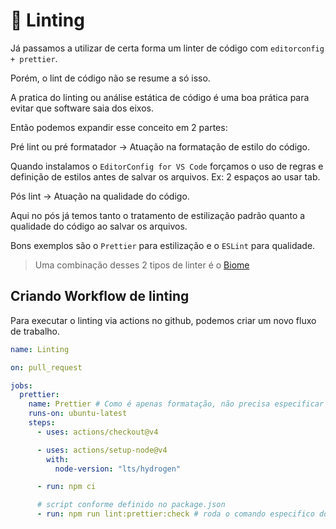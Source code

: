 # 🧹 Linting

Já passamos a utilizar de certa forma um linter de código com `editorconfig + prettier`.

Porém, o lint de código não se resume a só isso.

A pratica do linting ou análise estática de código é uma boa prática para evitar que software saia dos eixos.

Então podemos expandir esse conceito em 2 partes:

Pré lint ou pré formatador -> Atuação na formatação de estilo do código.

Quando instalamos o `EditorConfig for VS Code` forçamos o uso de regras e definição de estilos antes de salvar os arquivos. Ex: 2 espaços ao usar tab.

Pós lint -> Atuação na qualidade do código.

Aqui no pós já temos tanto o tratamento de estilização padrão quanto a qualidade do código ao salvar os arquivos.

Bons exemplos são o `Prettier` para estilização e o `ESLint` para qualidade.

> Uma combinação desses 2 tipos de linter é o [Biome](https://biomejs.dev/pt-br/)

## Criando Workflow de linting

Para executar o linting via actions no github, podemos criar um novo fluxo de trabalho.

```yaml
name: Linting

on: pull_request

jobs:
  prettier:
    name: Prettier # Como é apenas formatação, não precisa especificar o S.O.
    runs-on: ubuntu-latest
    steps:
      - uses: actions/checkout@v4

      - uses: actions/setup-node@v4
        with:
          node-version: "lts/hydrogen"

      - run: npm ci

      # script conforme definido no package.json
      - run: npm run lint:prettier:check # roda o comando especifico do prettier
```
